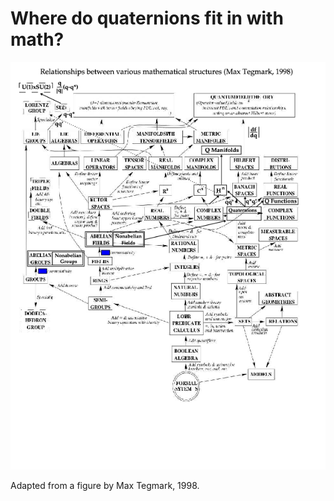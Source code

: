# Where do quaternions fit in with math?

![](images/Math/math_structure.png)

Adapted from a figure by Max Tegmark, 1998.
